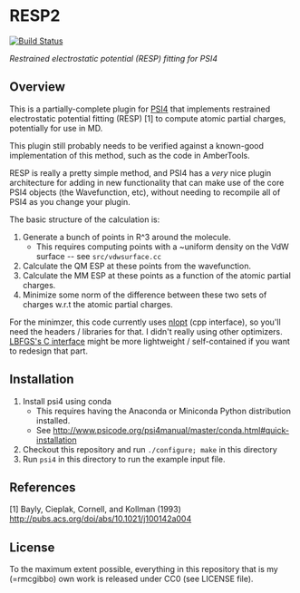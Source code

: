 # RESP2
[![Build Status](https://travis-ci.org/rmcgibbo/resp2.svg?branch=master)](https://travis-ci.org/rmcgibbo/resp2)

_Restrained electrostatic potential (RESP) fitting for PSI4_

Overview
--------

This is a partially-complete plugin for [PSI4](https://github.com/psi4/psi4public) that implements restrained electrostatic potential fitting (RESP) [1] to compute atomic partial charges, potentially for use in MD.

This plugin still probably needs to be verified against a known-good implementation of this method, such as the code in AmberTools.

RESP is really a pretty simple method, and PSI4 has a _very_ nice plugin architecture for adding in new functionality that
can make use of the core PSI4 objects (the Wavefunction, etc), without needing to recompile all of PSI4 as you change your plugin.

The basic structure of the calculation is:

1. Generate a bunch of points in R^3 around the molecule.
   * This requires computing points with a ~uniform density on the VdW surface -- see ``src/vdwsurface.cc``
2. Calculate the QM ESP at these points from the wavefunction.
3. Calculate the MM ESP at these points as a function of the atomic partial charges.
4. Minimize some norm of the difference between these two sets of charges w.r.t the atomic partial charges.

For the minimzer, this code currently uses [nlopt](http://ab-initio.mit.edu/wiki/index.php/NLopt) (cpp interface), so you'll
need the headers / libraries for that. I didn't really using other optimizers. [LBFGS's C interface](https://github.com/pandegroup/openmm/blob/master/libraries/lbfgs/src/lbfgs.cpp) might be more lightweight / self-contained if you want to redesign that part.

Installation
------------
1. Install psi4 using conda
   * This requires having the Anaconda or Miniconda Python distribution installed.
   * See http://www.psicode.org/psi4manual/master/conda.html#quick-installation
2. Checkout this repository and run `./configure; make` in this directory
3. Run `psi4` in this directory to run the example input file.


References
----------
[1] Bayly, Cieplak, Cornell, and Kollman (1993) http://pubs.acs.org/doi/abs/10.1021/j100142a004

License
-------
To the maximum extent possible, everything in this repository that is my (=rmcgibbo) own work
is released under CC0 (see LICENSE file).
